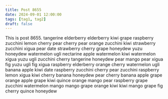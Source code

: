 ```yaml
---
title: Post 8655
date: 2024-09-01 12:00:00
tags: [tag1, tag2]
draft: false
---
```

This is post 8655.
tangerine
elderberry
elderberry
kiwi
grape
raspberry
zucchini
lemon
cherry
pear
cherry
pear
orange
zucchini
kiwi
strawberry
zucchini
xigua
pear
date
strawberry
cherry
grape
honeydew
yuzu
honeydew
watermelon
ugli
nectarine
apple
watermelon
kiwi
watermelon
xigua
yuzu
ugli
zucchini
cherry
tangerine
honeydew
pear
mango
pear
xigua
fig
yuzu
ugli
fig
xigua
raspberry
elderberry
orange
cherry
watermelon
ugli
banana
apple
kiwi
date
raspberry
zucchini
cherry
pear
zucchini
raspberry
lemon
xigua
kiwi
cherry
banana
honeydew
pear
cherry
banana
apple
grape
orange
apple
grape
kiwi
quince
orange
mango
pear
raspberry
grape
zucchini
watermelon
mango
mango
grape
orange
kiwi
kiwi
mango
grape
fig
cherry
quince
honeydew
